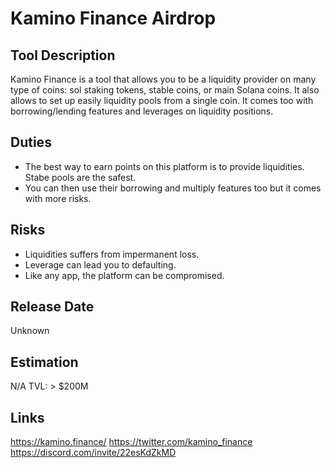 # Kamino Finance Airdrop

## Tool Description

Kamino Finance is a tool that allows you to be a liquidity provider on many type of coins:
sol staking tokens, stable coins, or main Solana coins.
It also allows to set up easily liquidity pools from a single coin. It comes too with 
borrowing/lending features and leverages on liquidity positions.

## Duties

* The best way to earn points on this platform is to provide liquidities. Stabe pools
are the safest.
* You can then use their borrowing and multiply features too but it comes with more risks. 

## Risks

* Liquidities suffers from impermanent loss.
* Leverage can lead you to defaulting.
* Like any app, the platform can be compromised.

## Release Date

Unknown

## Estimation

N/A
TVL: > $200M

## Links

https://kamino.finance/
https://twitter.com/kamino_finance
https://discord.com/invite/22esKdZkMD
